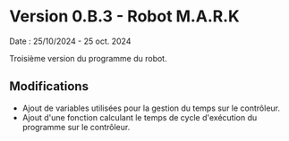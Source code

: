 # Version 0.B.3 - Robot M.A.R.K

Date : 25/10/2024 - 25 oct. 2024<br />

Troisième version du programme du robot.

## Modifications

- Ajout de variables utilisées pour la gestion du temps sur le contrôleur.
- Ajout d'une fonction calculant le temps de cycle d'exécution du programme sur le contrôleur.
